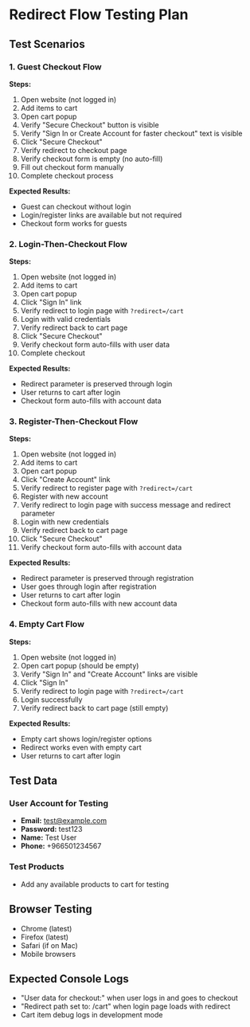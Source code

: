 # Redirect Flow Testing Plan

## Test Scenarios

### 1. Guest Checkout Flow
**Steps:**
1. Open website (not logged in)
2. Add items to cart
3. Open cart popup
4. Verify "Secure Checkout" button is visible
5. Verify "Sign In or Create Account for faster checkout" text is visible
6. Click "Secure Checkout"
7. Verify redirect to checkout page
8. Verify checkout form is empty (no auto-fill)
9. Fill out checkout form manually
10. Complete checkout process

**Expected Results:**
- Guest can checkout without login
- Login/register links are available but not required
- Checkout form works for guests

### 2. Login-Then-Checkout Flow
**Steps:**
1. Open website (not logged in)
2. Add items to cart
3. Open cart popup
4. Click "Sign In" link
5. Verify redirect to login page with `?redirect=/cart`
6. Login with valid credentials
7. Verify redirect back to cart page
8. Click "Secure Checkout"
9. Verify checkout form auto-fills with user data
10. Complete checkout

**Expected Results:**
- Redirect parameter is preserved through login
- User returns to cart after login
- Checkout form auto-fills with account data

### 3. Register-Then-Checkout Flow
**Steps:**
1. Open website (not logged in)
2. Add items to cart
3. Open cart popup
4. Click "Create Account" link
5. Verify redirect to register page with `?redirect=/cart`
6. Register with new account
7. Verify redirect to login page with success message and redirect parameter
8. Login with new credentials
9. Verify redirect back to cart page
10. Click "Secure Checkout"
11. Verify checkout form auto-fills with account data

**Expected Results:**
- Redirect parameter is preserved through registration
- User goes through login after registration
- User returns to cart after login
- Checkout form auto-fills with new account data

### 4. Empty Cart Flow
**Steps:**
1. Open website (not logged in)
2. Open cart popup (should be empty)
3. Verify "Sign In" and "Create Account" links are visible
4. Click "Sign In"
5. Verify redirect to login page with `?redirect=/cart`
6. Login successfully
7. Verify redirect back to cart page (still empty)

**Expected Results:**
- Empty cart shows login/register options
- Redirect works even with empty cart
- User returns to cart after login

## Test Data

### User Account for Testing
- **Email:** test@example.com
- **Password:** test123
- **Name:** Test User
- **Phone:** +966501234567

### Test Products
- Add any available products to cart for testing

## Browser Testing
- Chrome (latest)
- Firefox (latest)
- Safari (if on Mac)
- Mobile browsers

## Expected Console Logs
- "User data for checkout:" when user logs in and goes to checkout
- "Redirect path set to: /cart" when login page loads with redirect
- Cart item debug logs in development mode
